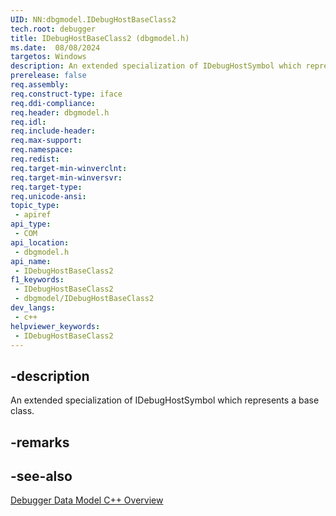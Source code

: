 ```yaml
---
UID: NN:dbgmodel.IDebugHostBaseClass2
tech.root: debugger
title: IDebugHostBaseClass2 (dbgmodel.h)
ms.date:  08/08/2024
targetos: Windows
description: An extended specialization of IDebugHostSymbol which represents a base class.
prerelease: false
req.assembly: 
req.construct-type: iface
req.ddi-compliance: 
req.header: dbgmodel.h
req.idl: 
req.include-header: 
req.max-support: 
req.namespace: 
req.redist: 
req.target-min-winverclnt: 
req.target-min-winversvr: 
req.target-type: 
req.unicode-ansi: 
topic_type:
 - apiref
api_type:
 - COM
api_location:
 - dbgmodel.h
api_name:
 - IDebugHostBaseClass2
f1_keywords:
 - IDebugHostBaseClass2
 - dbgmodel/IDebugHostBaseClass2
dev_langs:
 - c++
helpviewer_keywords:
 - IDebugHostBaseClass2
---
```


## -description

An extended specialization of IDebugHostSymbol which represents a base class.

## -remarks

## -see-also

[Debugger Data Model C++ Overview](/windows-hardware/drivers/debugger/data-model-cpp-overview)


